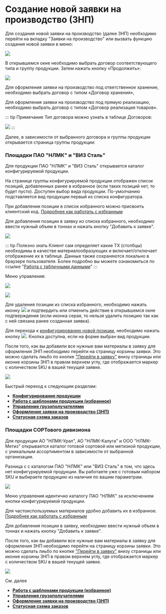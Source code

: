 # Создание новой заявки на производство (ЗНП)


Для создания новой заявки на производство (далее ЗНП) необходимо перейти на вкладку "Заявки на производство" или вызвать функцию создания новой заявки в меню:

![](../../images/order/04.jpg)

В открывшемся окне необходимо выбрать договор соответствующего типа и группу продукции. Затем нажать кнопку «Продолжить»:

![](../../images/order/05.jpg)

Для оформления заявки на производство под ответственное хранение, необходимо выбрать договор с типом «Договор хранения», 

Для оформления заявки на производство под прямую реализацию, необходимо выбрать договор с типом «Договор реализация товаров».

::: tip Примечание
Тип договора можно узнать в таблице Договоров:

![](../../images/order/06.png)
:::

Далее, в зависимости от выбранного договора и группы продукции открывается страница группы продукции:

### Площадки ПАО "НЛМК" и "ВИЗ Сталь" 
Для продукции ПАО "НЛМК" и "ВИЗ Сталь" открывается каталог конфигурируемой продукции.

На странице группы конфигурируемой продукции отображен список позиций, добавленных ранее в избранное (если таких позиций нет, то будет пусто). Доступен выбор вида продукции. По-умолчанию подставляется вид продукции первый из списка конфигуратора.

При добавлении позиции в список избранного можно присвоить клиентский код. [Подробнее как работать с избранным](/guide/order/favorite.html)

Для добавления позиции в заявку из списка избранного, необходимо ввести нужный объем в тоннах и нажать кнопку "Добавить к заявке".

![](../../images/order/07.jpg)

::: tip Полезно знать
Клиент сам определяет какие ТХ (столбцы) необходимы в качестве материалообразующих и включает/отключает отображение их в таблице. Данные также сохраняются локально в браузере пользователя. Более подробно вы можете ознакомиться по ссылке "[Работа с табличными данными](/guide/dx.html)"
:::

Меню управления:

![](../../images/order/08.png)

![](../../images/order/09.png)

Для удаления позиции из списка избранного, необходимо нажать иконку ![](../../images/order/ico-del.png) и подтвердить или отменить действие в открывшемся окне подтверждения (если иконка серая, то нельзя удалить позицию так как с ней связана ранее созданная заявка).

Для перехода к [конфигурированию новой позиции](/guide/order/pc.html), необходимо нажать кнопку ![](../../images/order/ico-pc.png). Кнопка доступна, если на форме выбран вид продукции.

После того, как вы добавили все нужные вам материалы в заявку для оформления ЗНП необходимо перейти на страницу корзины заявки.
Это можно сделать лиьбо по кнопке ["Перейти в заявку"](/guide/order/checkout.html) внизу страницы или иконке корзины ЗНП в правом верхнем углу, где отображается маркер с количеством SKU в вашей текущей заявке.

![](../../images/order/11.png)

Быстрый переход к следующим разделам: 
- **[Конфигурирование продукции](/guide/order/pc.html)**
- **[Работа с шаблонами продукции (избранное)](/guide/order/favorite.html)**
- **[Управление грузополучателями](/guide/order/consignee.html)**
- **[Оформление заявки на производство (ЗНП)](/guide/order/checkout.html)**
- **[Статусная схема заказов](/guide/order/status.html)**

### Площадки СОРТового дивизиона 

Для продукции АО "НЛМК-Урал", АО "НЛМК-Калуга" и ООО "НЛМК-Метиз" открывается каталог готовой сортовой или метизной продукции, с уникальным ассортиментом в зависимости от выбранной организации.

Разница с с каталогом ПАО "НЛМК" или "ВИЗ Сталь" в том, что здесь нет конфигурируемой продукции. Вы работаете уже с готовым набором SKU и выбираете продукцию из наличия по вашим параметрам.

![](../../images/order/10.jpg)

Меню управления идентично каталогу ПАО "НЛМК" за исключением кнопки конфигурируемой продукции.

Для частоиспользуемых материалов удобно добавить их в избранное. [Подробнее как работать с избранным](/guide/order/favorite.html)

Для добавления позиции в заявку, необходимо ввести нужный объем в тоннах и нажать кнопку "Добавить к заявке".

После того, как вы добавили все нужные вам материалы в заявку для оформления ЗНП необходимо перейти на страницу корзины заявки.
Это можно сделать лиьбо по кнопке ["Перейти в заявку"](/guide/order/checkout.html) внизу страницы или иконке корзины ЗНП в правом верхнем углу, где отображается маркер с количеством SKU в вашей текущей заявке.

![](../../images/order/11.png)

См. далее 
- **[Работа с шаблонами продукции (избранное)](/guide/order/favorite.html)**
- **[Управление грузополучателями](/guide/order/consignee.html)**
- **[Оформление заявки на производство (ЗНП)](/guide/order/checkout.html)**
- **[Статусная схема заказов](/guide/order/status.html)**